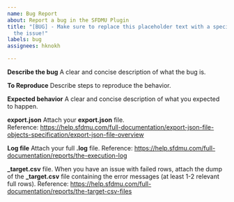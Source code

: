 ```yaml
---
name: Bug Report
about: Report a bug in the SFDMU Plugin
title: "[BUG] - Make sure to replace this placeholder text with a specific title for
  the issue!"
labels: bug
assignees: hknokh

---
```


**Describe the bug**
A clear and concise description of what the bug is.

**To Reproduce**
Describe steps to reproduce the behavior.

**Expected behavior**
A clear and concise description of what you expected to happen.

**export.json**
Attach your **export.json** file.  
Reference: https://help.sfdmu.com/full-documentation/export-json-file-objects-specification/export-json-file-overview

**Log file**
Attach your full **.log** file. 
Reference: https://help.sfdmu.com/full-documentation/reports/the-execution-log

**_target.csv** file.
When you have an issue with failed rows, attach the dump of the **_target.csv** file containing the error messages (at least 1-2 relevant full rows). 
Reference: https://help.sfdmu.com/full-documentation/reports/the-target-csv-files
